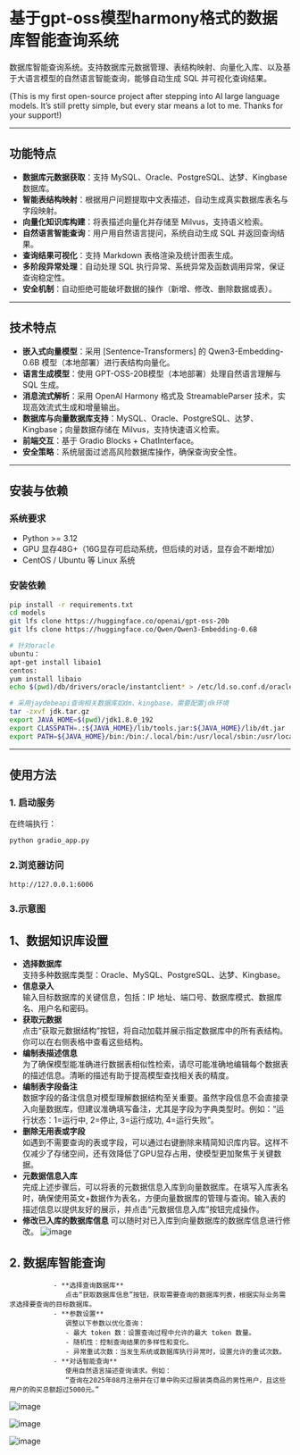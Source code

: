 # 基于gpt-oss模型harmony格式的数据库智能查询系统

数据库智能查询系统。支持数据库元数据管理、表结构映射、向量化入库、以及基于大语言模型的自然语言智能查询，能够自动生成 SQL 并可视化查询结果。

(This is my first open-source project after stepping into AI large language models. It’s still pretty simple, but every star means a lot to me. Thanks for your support!)

---

## 功能特点
- **数据库元数据获取**：支持 MySQL、Oracle、PostgreSQL、达梦、Kingbase 数据库。  
- **智能表结构映射**：根据用户问题提取中文表描述，自动生成真实数据库表名与字段映射。  
- **向量化知识库构建**：将表描述向量化并存储至 Milvus，支持语义检索。  
- **自然语言智能查询**：用户用自然语言提问，系统自动生成 SQL 并返回查询结果。  
- **查询结果可视化**：支持 Markdown 表格渲染及统计图表生成。  
- **多阶段异常处理**：自动处理 SQL 执行异常、系统异常及函数调用异常，保证查询稳定性。  
- **安全机制**：自动拒绝可能破坏数据的操作（新增、修改、删除数据或表）。

---

## 技术特点
- **嵌入式向量模型**：采用 [Sentence-Transformers] 的 Qwen3-Embedding-0.6B 模型（本地部署）进行表结构向量化。  
- **语言生成模型**：使用 GPT-OSS-20B模型（本地部署）处理自然语言理解与 SQL 生成。  
- **消息流式解析**：采用 OpenAI Harmony 格式及 StreamableParser 技术，实现高效流式生成和增量输出。  
- **数据库与向量数据库支持**：MySQL、Oracle、PostgreSQL、达梦、Kingbase；向量数据存储在 Milvus，支持快速语义检索。  
- **前端交互**：基于 Gradio Blocks + ChatInterface。  
- **安全策略**：系统层面过滤高风险数据库操作，确保查询安全性。
---


## 安装与依赖

### 系统要求
- Python >= 3.12  
- GPU 显存48G+（16G显存可启动系统，但后续的对话，显存会不断增加）
- CentOS / Ubuntu 等 Linux 系统  

### 安装依赖
```bash
pip install -r requirements.txt
cd models
git lfs clone https://huggingface.co/openai/gpt-oss-20b
git lfs clone https://huggingface.co/Qwen/Qwen3-Embedding-0.6B

# 针对oracle
ubuntu：
apt-get install libaio1
centos:
yum install libaio
echo $(pwd)/db/drivers/oracle/instantclient* > /etc/ld.so.conf.d/oracle-instantclient.conf && ldconfig

# 采用jaydebeapi查询相关数据库如dm、kingbase，需要配置jdk环境
tar -zxvf jdk.tar.gz
export JAVA_HOME=$(pwd)/jdk1.8.0_192
export CLASSPATH=.:${JAVA_HOME}/lib/tools.jar:${JAVA_HOME}/lib/dt.jar
export PATH=${JAVA_HOME}/bin:/bin:/.local/bin:/usr/local/sbin:/usr/local/bin:/usr/sbin:/usr/bin:/sbin:/bin:$PATH
 ``` 
---

## 使用方法

### 1. 启动服务
在终端执行：
```bash
python gradio_app.py
 ```
### 2.浏览器访问 
```bash
http://127.0.0.1:6006
 ```
### 3.示意图
## 1、数据知识库设置
   - **选择数据库**  
                  支持多种数据库类型：Oracle、MySQL、PostgreSQL、达梦、Kingbase。        
   - **信息录入**  
                  输入目标数据库的关键信息，包括：IP 地址、端口号、数据库模式、数据库名、用户名和密码。         
   - **获取元数据**  
                  点击“获取元数据结构”按钮，将自动加载并展示指定数据库中的所有表结构。你可以在右侧表格中查看这些结构。   
 - **编制表描述信息**  
                  为了确保模型能准确进行数据表相似性检索，请尽可能准确地编辑每个数据表的描述信息。清晰的描述有助于提高模型查找相关表的精度。    
- **编制表字段备注**  
                  数据字段的备注信息对模型理解数据结构至关重要。虽然字段信息不会直接录入向量数据库，但建议准确填写备注，尤其是字段为字典类型时。例如：“运行状态：1=运行中, 2=停止, 3=运行成功, 4=运行失败”。 
- **删除无用表或字段**  
                  如遇到不需要查询的表或字段，可以通过右键删除来精简知识库内容。这样不仅减少了存储空间，还有效降低了GPU显存占用，使模型更加聚焦于关键数据。
 - **元数据信息入库**  
                  完成上述步骤后，可以将表的元数据信息入库到向量数据库。在填写入库表名时，确保使用英文+数据作为表名，方便向量数据库的管理与查询。输入表的描述信息以提供友好的展示，并点击“元数据信息入库”按钮完成操作。
- **修改已入库的数据库信息**
                  可以随时对已入库到向量数据库的数据库信息进行修改。
![image](https://github.com/user-attachments/assets/58dcd992-facc-424d-a7c8-29d4a78316ca)

## 2. 数据库智能查询
               - **选择查询数据库**  
                  点击“获取数据库信息”按钮，获取需要查询的数据库列表，根据实际业务需求选择要查询的目标数据库。         
               - **参数设置**  
                  调整以下参数以优化查询：
                  - 最大 token 数：设置查询过程中允许的最大 token 数量。
                  - 随机性：控制查询结果的多样性和变化。
                  - 异常重试次数：当发生系统或数据库执行异常时，设置允许的重试次数。            
               - **对话智能查询**  
                  使用自然语言描述查询请求。例如：  
                  “查询在2025年08月注册并在订单中购买过服装类商品的男性用户，且这些用户的购买总额超过5000元。”

![image](https://github.com/user-attachments/assets/549c9a87-4ff7-49ea-8647-6d4095af019e)

![image](https://github.com/user-attachments/assets/aef46f2c-e78a-43ab-8c83-69240aa68f12)

![image](https://github.com/user-attachments/assets/5e1af5f7-277e-483d-b941-c742dbbcf130)




